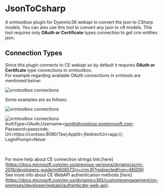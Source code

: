 
# JsonToCsharp
A xrmtoolbox plugin for Dyanmic36 webapi to convert the json to CSharp models. You can also use this tool to convert any json to c# models.
This tool requires only **OAuth or Certificate** types connection to get crm entities json.

## Connection Types
Since this plugin connects to CE webapi so by default it requires **OAuth or Certifcate** type connections in xrmtoolbox.
<br/>For example regarding available OAuth connections in xrmtools are mentioned below:

![xrmtoolbox connections](https://github.com/yesadahmed/xrmtoolboxAddins/blob/main/JsonToCSharp/images/Conn1.png)

Some examples are as follows.

![xrmtoolbox connections](https://github.com/yesadahmed/xrmtoolboxAddins/blob/main/JsonToCSharp/images/sdkcontrol.png)

![xrmtoolbox connections](https://github.com/yesadahmed/xrmtoolboxAddins/blob/main/JsonToCSharp/images/conneciont.PNG)
 AuthType=OAuth;Username=jsmith@contoso.onmicrosoft.com; Password=passcode;
Url=https://contoso:8080/Test;AppId=<GUID>;RedirectUri=app://<GUID>; LoginPrompt=Never

<br/><br/>
For more help about CE connection strings link:[here] (https://docs.microsoft.com/en-us/previous-versions/dynamicscrm-2016/developers-guide/mt608573(v=crm.8)?redirectedfrom=MSDN) <br/>
See more info about CE WebAPI authentication methods [here] (https://docs.microsoft.com/en-us/dynamics365/customerengagement/on-premises/developer/webapi/authenticate-web-api). <br/>

